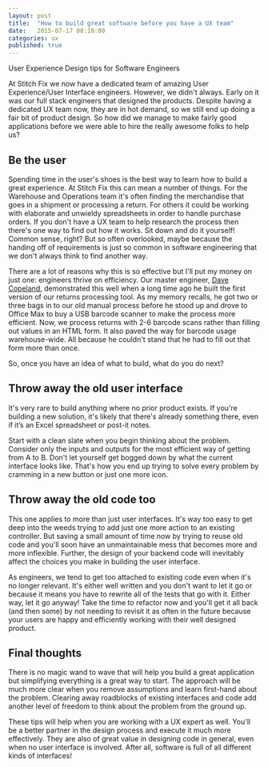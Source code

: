 ```yaml
---
layout: post
title:  "How to build great software before you have a UX team"
date:   2015-07-17 08:10:00
categories: ux
published: true
---
```

<p class="intro">User Experience Design tips for Software Engineers</p>

At Stitch Fix we now have a dedicated team of amazing User Experience/User Interface engineers. However, we didn't always. Early on it was our full stack engineers that designed the products. Despite having a dedicated UX team now, they are in hot demand, so we still end up doing a fair bit of product design. So how did we manage to make fairly good applications before we were able to hire the really awesome folks to help us?

## Be the user
Spending time in the user's shoes is the best way to learn how to build a great experience. At Stitch Fix this can mean a number of things. For the Warehouse and Operations team it's often finding the merchandise that goes in a shipment or processing a return. For others it could be working with elaborate and unwieldy spreadsheets in order to handle purchase orders. If you don't have a UX team to help research the process then there's one way to find out how it works. Sit down and do it yourself! Common sense, right? But so often overlooked, maybe because the handing off of requirements is just so common in software engineering that we don't always think to find another way.

There are a lot of reasons why this is so effective but I'll put my money on just one: engineers thrive on efficiency. Our master engineer, [Dave Copeland](http://naildrivin5.com/), demonstrated this well when a long time ago he built the first version of our returns processing tool. As my memory recalls, he got two or three bags in to our old manual process before he stood up and drove to Office Max to buy a USB barcode scanner to make the process more efficient. Now, we process returns with 2-6 barcode scans rather than filling out values in an HTML form. It also paved the way for barcode usage warehouse-wide. All because he couldn't stand that he had to fill out that form more than once.

So, once you have an idea of what to build, what do you do next?

## Throw away the old user interface

It's very rare to build anything where no prior product exists. If you're building a new solution, it's likely that there's already something there, even if it’s an Excel spreadsheet or post-it notes.

Start with a clean slate when you begin thinking about the problem. Consider only the inputs and outputs for the most efficient way of getting from A to B. Don't let yourself get bogged down by what the current interface looks like. That's how you end up trying to solve every problem by cramming in a new button or just one more icon.

## Throw away the old code too

This one applies to more than just user interfaces. It's way too easy to get deep into the weeds trying to add just one more action to an existing controller. But saving a small amount of time now by trying to reuse old code and you'll soon have an unmaintainable mess that becomes more and more inflexible. Further, the design of your backend code will inevitably affect the choices you make in building the user interface.

As engineers, we tend to get too attached to existing code even when it's no longer relevant. It's either well written and you don't want to let it go or because it means you have to rewrite all of the tests that go with it. Either way, let it go anyway! Take the time to refactor now and you'll get it all back (and then some) by not needing to revisit it as often in the future because your users are happy and efficiently working with their well designed product.

## Final thoughts

There is no magic wand to wave that will help you build a great application but simplifying everything is a great way to start. The approach will be much more clear when you remove assumptions and learn first-hand about the problem. Clearing away roadblocks of existing interfaces and code add another level of freedom to think about the problem from the ground up.

These tips will help when you are working with a UX expert as well. You'll be a better partner in the design process and execute it much more effectively. They are also of great value in designing code in general, even when no user interface is involved. After all, software is full of all different kinds of interfaces!